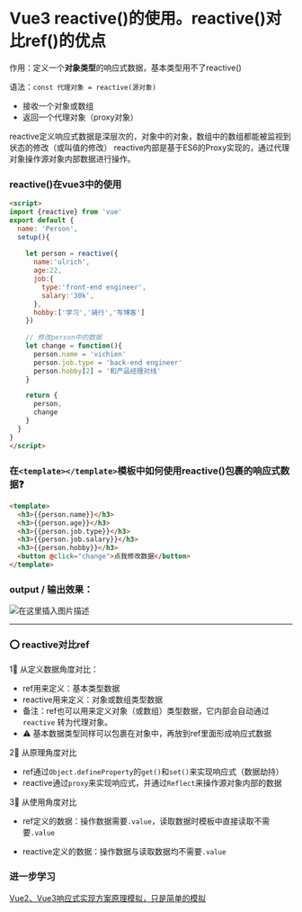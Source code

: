﻿# Vue3 reactive()的使用。reactive()对比ref()的优点

作用：定义一个**对象类型**的响应式数据，基本类型用不了reactive()

语法：`const 代理对象 = reactive(源对象)` 

- 接收一个对象或数组
- 返回一个代理对象（proxy对象）

reactive定义响应式数据是深层次的，对象中的对象，数组中的数组都能被监视到状态的修改（或叫值的修改）
reactive内部是基于ES6的Proxy实现的，通过代理对象操作源对象内部数据进行操作。

### reactive()在vue3中的使用

```html
<script>
import {reactive} from 'vue'
export default {
  name: 'Person',
  setup(){
    
    let person = reactive({
      name:'ulrich',
      age:22,
      job:{
        type:'front-end engineer',
        salary:'30k',
      },
      hobby:['学习','骑行','写博客']
    })
	
	// 修改person中的数据
    let change = function(){
      person.name = 'vichien'
      person.job.type = 'back-end engineer'
      person.hobby[2] = '和产品经理对线'
    }

    return {
      person,
      change
    }
  }
}
</script>
```

### 在`<template></template>`模板中如何使用reactive()包裹的响应式数据❓

```html
<template>
  <h3>{{person.name}}</h3>
  <h3>{{person.age}}</h3>
  <h3>{{person.job.type}}</h3>
  <h3>{{person.job.salary}}</h3>
  <h3>{{person.hobby}}</h3>
  <button @click="change">点我修改数据</button>
</template>
```

### output / 输出效果：
![在这里插入图片描述](https://img-blog.csdnimg.cn/3d0caa6becdc4468b439d0c20ca8f914.png)

<hr>

### ⭕️ reactive对比ref

1⃣️ 从定义数据角度对比：
 
 - ref用来定义：基本类型数据
 - reactive用来定义：对象或数组类型数据
 - 备注：ref也可以用来定义对象（或数组）类型数据，它内部会自动通过 `reactive` 转为代理对象。 
 - ⚠️ 基本数据类型同样可以包裹在对象中，再放到ref里面形成响应式数据

2⃣️ 从原理角度对比

- ref通过`Object.defineProperty`的`get()`和`set()`来实现响应式（数据劫持）
- reactive通过`proxy`来实现响应式，并通过`Reflect`来操作源对象内部的数据

3⃣️ 从使用角度对比

- ref定义的数据：操作数据需要`.value`，读取数据时模板中直接读取不需要`.value`

- reactive定义的数据：操作数据与读取数据均不需要`.value`

### 进一步学习

[Vue2、Vue3响应式实现方案原理模拟，只是简单的模拟](https://blog.csdn.net/weixin_45525653/article/details/124985305?spm=1001.2014.3001.5501)



